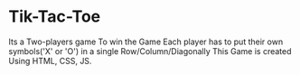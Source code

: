 # Tik-Tac-Toe

Its a Two-players game
To win the Game Each player has to put their own symbols('X' or 'O') in a single Row/Column/Diagonally
This Game is created Using HTML, CSS, JS.

